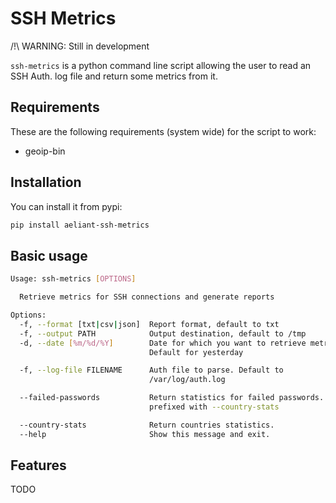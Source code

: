 # SSH Metrics
/!\ WARNING: Still in development

`ssh-metrics` is a python command line script allowing the user to read an SSH Auth. log file and return some metrics from it.

## Requirements
These are the following requirements (system wide) for the script to work:
*  geoip-bin

## Installation
You can install it from pypi:
```bash
pip install aeliant-ssh-metrics
```

## Basic usage
```bash
Usage: ssh-metrics [OPTIONS]

  Retrieve metrics for SSH connections and generate reports

Options:
  -f, --format [txt|csv|json]  Report format, default to txt
  -f, --output PATH            Output destination, default to /tmp
  -d, --date [%m/%d/%Y]        Date for which you want to retrieve metrics.
                               Default for yesterday

  -f, --log-file FILENAME      Auth file to parse. Default to
                               /var/log/auth.log

  --failed-passwords           Return statistics for failed passwords. Can be
                               prefixed with --country-stats

  --country-stats              Return countries statistics.
  --help                       Show this message and exit.

```

## Features
TODO